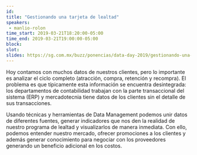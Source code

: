 ```yaml
---
id: 
title: "Gestionando una tarjeta de lealtad"
speakers:
 - manlio-rolon
time_start: 2019-03-21T18:20:00-05:00
time_end: 2019-03-21T19:00:00-05:00
block: 
slot: 
slides: https://sg.com.mx/buzz/ponencias/data-day-2019/gestionando-una-tarjeta-de-lealtad
---
```


Hoy contamos con muchos datos de nuestros clientes, pero lo importante es analizar el ciclo completo (atracción, compra, retención y recompra). El problema es que típicamente esta información se encuentra desintegrada: los departamentos de contabilidad trabajan con la parte transaccional del sistema (ERP) y mercadotecnia tiene datos de los clientes sin el detalle de sus transacciones.

Usando técnicas y herramientas de Data Management podemos unir datos de diferentes fuentes, generar indicadores que nos den la realidad de nuestro programa de lealtad y visualizarlos de manera inmediata. Con ello, podemos entender nuestro mercado, ofrecer promociones a los clientes y además generar conocimiento para negociar con los proveedores generando un beneficio adicional en los costos.